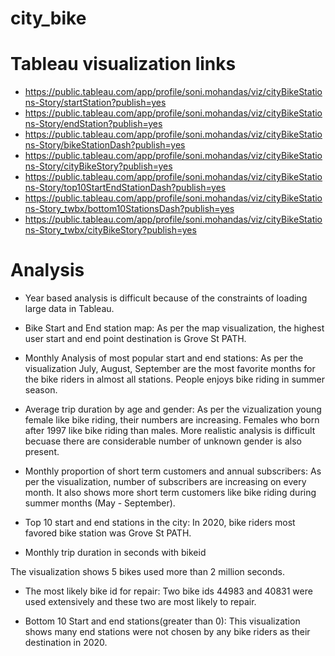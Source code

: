 # city_bike

# Tableau visualization links

* https://public.tableau.com/app/profile/soni.mohandas/viz/cityBikeStations-Story/startStation?publish=yes
* https://public.tableau.com/app/profile/soni.mohandas/viz/cityBikeStations-Story/endStation?publish=yes
* https://public.tableau.com/app/profile/soni.mohandas/viz/cityBikeStations-Story/bikeStationDash?publish=yes
* https://public.tableau.com/app/profile/soni.mohandas/viz/cityBikeStations-Story/cityBikeStory?publish=yes
* https://public.tableau.com/app/profile/soni.mohandas/viz/cityBikeStations-Story/top10StartEndStationDash?publish=yes
* https://public.tableau.com/app/profile/soni.mohandas/viz/cityBikeStations-Story_twbx/bottom10StationsDash?publish=yes
* https://public.tableau.com/app/profile/soni.mohandas/viz/cityBikeStations-Story_twbx/cityBikeStory?publish=yes

# Analysis

* Year based analysis is difficult because of the constraints of loading large data in Tableau.

* Bike Start and End station map: 
As per the map visualization, the highest user start and end point destination is Grove St PATH.

* Monthly Analysis of most popular start and end stations: 
As per the visualization July, August, September are the most favorite months for the bike riders in almost all stations. People enjoys bike riding in summer season.

* Average trip duration by age and gender: 
As per the vizualization young female like bike riding, their numbers are increasing. Females who born after 1997 like bike riding than males.  More realistic analysis is difficult becuase there are considerable number of unknown gender is also present.

* Monthly proportion of short term customers and annual subscribers: 
As per the visualization, number of subscribers are increasing on every month.  It also shows more short term customers like bike riding during summer months (May - September).

* Top 10 start and end stations in the city: 
In 2020, bike riders most favored bike station was Grove St PATH.

* Monthly trip duration in seconds with bikeid

The visualization shows 5 bikes used more than 2 million seconds.

* The most likely bike id for repair: 
Two bike ids 44983 and 40831 were used extensively and these two are most likely to repair.

* Bottom 10 Start and end stations(greater than 0): 
This visualization shows many end stations were not chosen by any bike riders as their destination in 2020.
